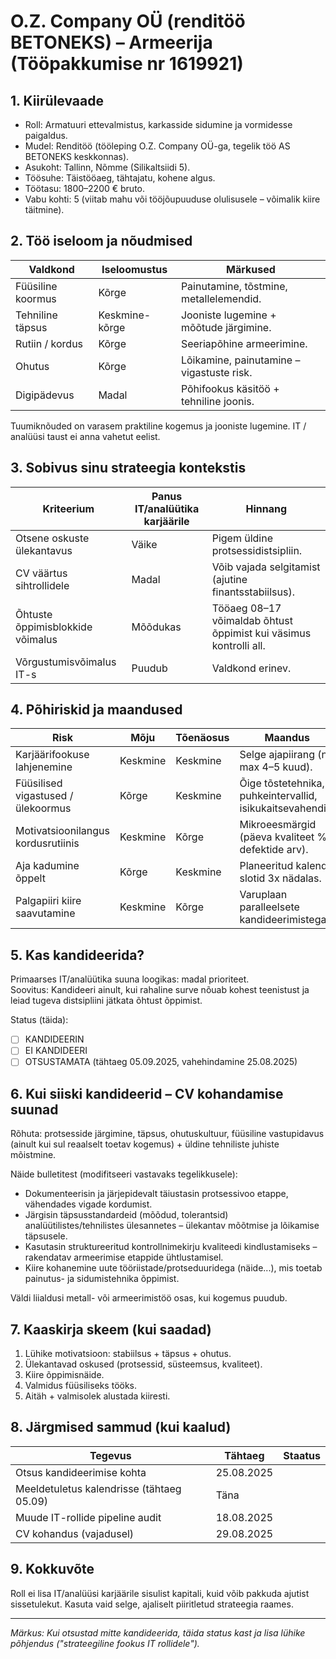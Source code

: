 # O.Z. Company OÜ (renditöö BETONEKS) – Armeerija (Tööpakkumise nr 1619921)

## 1. Kiirülevaade

- Roll: Armatuuri ettevalmistus, karkasside sidumine ja vormidesse paigaldus.
- Mudel: Renditöö (tööleping O.Z. Company OÜ-ga, tegelik töö AS BETONEKS keskkonnas).
- Asukoht: Tallinn, Nõmme (Silikaltsiidi 5).
- Töösuhe: Täistööaeg, tähtajatu, kohene algus.
- Töötasu: 1800–2200 € bruto.
- Vabu kohti: 5 (viitab mahu või tööjõupuuduse olulisusele – võimalik kiire täitmine).

## 2. Töö iseloom ja nõudmised

| Valdkond | Iseloomustus | Märkused |
|----------|--------------|----------|
| Füüsiline koormus | Kõrge | Painutamine, tõstmine, metallelemendid. |
| Tehniline täpsus | Keskmine-kõrge | Jooniste lugemine + mõõtude järgimine. |
| Rutiin / kordus | Kõrge | Seeriapõhine armeerimine. |
| Ohutus | Kõrge | Lõikamine, painutamine – vigastuste risk. |
| Digipädevus | Madal | Põhifookus käsitöö + tehniline joonis. |

Tuumiknõuded on varasem praktiline kogemus ja jooniste lugemine. IT / analüüsi taust ei anna vahetut eelist.

## 3. Sobivus sinu strateegia kontekstis

| Kriteerium | Panus IT/analüütika karjäärile | Hinnang |
|-----------|--------------------------------|---------|
| Otsene oskuste ülekantavus | Väike | Pigem üldine protsessidistsipliin. |
| CV väärtus sihtrollidele | Madal | Võib vajada selgitamist (ajutine finantsstabiilsus). |
| Õhtuste õppimisblokkide võimalus | Mõõdukas | Tööaeg 08–17 võimaldab õhtust õppimist kui väsimus kontrolli all. |
| Võrgustumisvõimalus IT-s | Puudub | Valdkond erinev. |

## 4. Põhiriskid ja maandused

| Risk | Mõju | Tõenäosus | Maandus |
|------|------|-----------|---------|
| Karjäärifookuse lahjenemine | Keskmine | Keskmine | Selge ajapiirang (nt max 4–5 kuud). |
| Füüsilised vigastused / ülekoormus | Kõrge | Keskmine | Õige tõstetehnika, puhkeintervallid, isikukaitsevahendid. |
| Motivatsioonilangus kordusrutiinis | Keskmine | Kõrge | Mikroeesmärgid (päeva kvaliteet %, defektide arv). |
| Aja kadumine õppelt | Kõrge | Keskmine | Planeeritud kalendri slotid 3x nädalas. |
| Palgapiiri kiire saavutamine | Keskmine | Kõrge | Varuplaan paralleelsete kandideerimistega. |

## 5. Kas kandideerida?

Primaarses IT/analüütika suuna loogikas: madal prioriteet.  
Soovitus: Kandideeri ainult, kui rahaline surve nõuab kohest teenistust ja leiad tugeva distsipliini jätkata õhtust õppimist.

Status (täida):

- [ ] KANDIDEERIN  
- [ ] EI KANDIDEERI  
- [ ] OTSUSTAMATA (tähtaeg 05.09.2025, vahehindamine 25.08.2025)

## 6. Kui siiski kandideerid – CV kohandamise suunad

Rõhuta: protsesside järgimine, täpsus, ohutuskultuur, füüsiline vastupidavus (ainult kui sul reaalselt toetav kogemus) + üldine tehniliste juhiste mõistmine.

Näide bulletitest (modifitseeri vastavaks tegelikkusele):

- Dokumenteerisin ja järjepidevalt täiustasin protsessivoo etappe, vähendades vigade kordumist.  
- Järgisin täpsusstandardeid (mõõdud, tolerantsid) analüütilistes/tehnilistes ülesannetes – ülekantav mõõtmise ja lõikamise täpsusele.  
- Kasutasin struktureeritud kontrollnimekirju kvaliteedi kindlustamiseks – rakendatav armeerimise etappide ühtlustamisel.  
- Kiire kohanemine uute tööriistade/protseduuridega (näide...), mis toetab painutus- ja sidumistehnika õppimist.

Väldi liialdusi metall- või armeerimistöö osas, kui kogemus puudub.

## 7. Kaaskirja skeem (kui saadad)

1. Lühike motivatsioon: stabiilsus + täpsus + ohutus.  
2. Ülekantavad oskused (protsessid, süsteemsus, kvaliteet).  
3. Kiire õppimisnäide.  
4. Valmidus füüsiliseks tööks.  
5. Aitäh + valmisolek alustada kiiresti.

## 8. Järgmised sammud (kui kaalud)

| Tegevus | Tähtaeg | Staatus |
|---------|---------|---------|
| Otsus kandideerimise kohta | 25.08.2025 |  |
| Meeldetuletus kalendrisse (tähtaeg 05.09) | Täna |  |
| Muude IT-rollide pipeline audit | 18.08.2025 |  |
| CV kohandus (vajadusel) | 29.08.2025 |  |

## 9. Kokkuvõte

Roll ei lisa IT/analüüsi karjäärile sisulist kapitali, kuid võib pakkuda ajutist sissetulekut. Kasuta vaid selge, ajaliselt piiritletud strateegia raames.

---

_Märkus: Kui otsustad mitte kandideerida, täida status kast ja lisa lühike põhjendus ("strateegiline fookus IT rollidele")._

